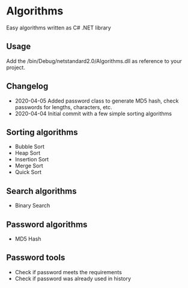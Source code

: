 # Algorithms
 Easy algorithms written as C# .NET library

## Usage
Add the /bin/Debug/netstandard2.0/Algorithms.dll as reference to your project.

## Changelog
* 2020-04-05 Added password class to generate MD5 hash, check passwords for lengths, characters, etc.
* 2020-04-04 Initial commit with a few simple sorting algorithms

## Sorting algorithms
* Bubble Sort
* Heap Sort
* Insertion Sort
* Merge Sort
* Quick Sort

## Search algorithms
* Binary Search

## Password algorithms
* MD5 Hash

## Password tools
* Check if password meets the requirements
* Check if password was already used in history
